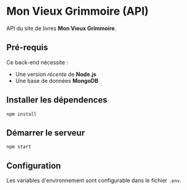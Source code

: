 # Mon Vieux Grimmoire (API)

API du site de livres **Mon Vieux Grimmoire**.

## Pré-requis

Ce back-end nécessite :

- Une version _récente_ de **Node.js**
- Une base de données **MongoDB**

## Installer les dépendences

```
npm install
```

## Démarrer le serveur

```
npm start
```

## Configuration

Les variables d'environnement sont configurable dans le fichier `.env`.
